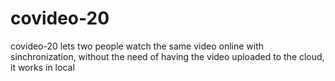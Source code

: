 # covideo-20
covideo-20 lets two people watch the same video online with sinchronization, without the need of having the video uploaded to the cloud, it works in local
